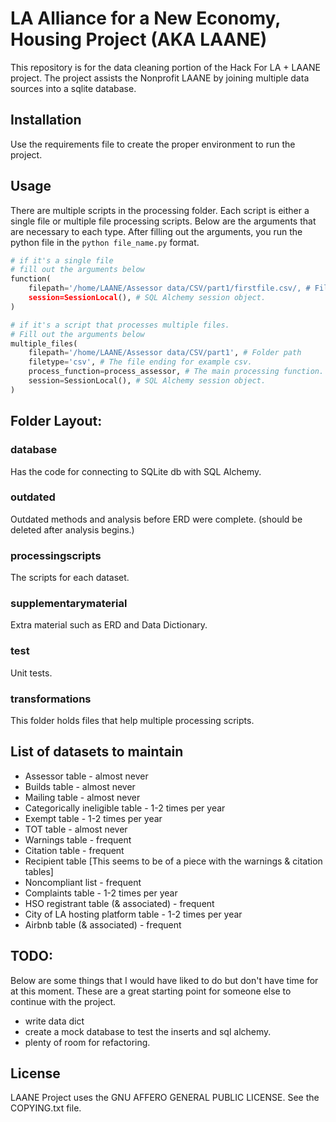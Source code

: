 # LA Alliance for a New Economy, Housing Project (AKA LAANE)
This repository is for the data cleaning portion of the Hack For LA + LAANE project. The project assists the Nonprofit LAANE by joining multiple data sources into a sqlite database.

## Installation
Use the requirements file to create the proper environment to run the project.

## Usage
There are multiple scripts in the processing folder. Each script is either a single file or multiple file processing scripts. Below are the arguments that are necessary to each type. After filling out the arguments, you run the python file in the `python file_name.py` format. 
```python
# if it's a single file
# fill out the arguments below
function(
    filepath='/home/LAANE/Assessor data/CSV/part1/firstfile.csv/, # File path.
    session=SessionLocal(), # SQL Alchemy session object.
)

# if it's a script that processes multiple files.
# Fill out the arguments below 
multiple_files(
    filepath='/home/LAANE/Assessor data/CSV/part1', # Folder path
    filetype='csv', # The file ending for example csv.
    process_function=process_assessor, # The main processing function.
    session=SessionLocal(), # SQL Alchemy session object.
)

```
## Folder Layout:
### database
Has the code for connecting to SQLite db with SQL Alchemy. 

### outdated
Outdated methods and analysis before ERD were complete. 
(should be deleted after analysis begins.)

### processingscripts
The scripts for each dataset. 

### supplementarymaterial
Extra material such as ERD and Data Dictionary.

### test
Unit tests.

### transformations
This folder holds files that help multiple processing scripts.

## List of datasets to maintain
* Assessor table - almost never
* Builds table - almost never
* Mailing table - almost never
* Categorically ineligible table - 1-2 times per year
* Exempt table - 1-2 times per year
* TOT table - almost never
* Warnings table - frequent
* Citation table - frequent
* Recipient table [This seems to be of a piece with the warnings & citation tables]
* Noncompliant list - frequent
* Complaints table - 1-2 times per year
* HSO registrant table (& associated) - frequent
* City of LA hosting platform table - 1-2 times per year
* Airbnb table (& associated) - frequent

## TODO:
Below are some things that I would have liked to do but don't have time for at this moment. These are a great starting point for someone else to continue with the project.
* write data dict
* create a mock database to test the inserts and sql alchemy.
* plenty of room for refactoring.

## License
LAANE Project uses the GNU AFFERO GENERAL PUBLIC LICENSE.
See the COPYING.txt file.
